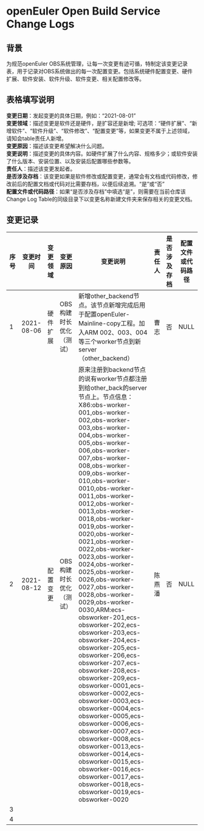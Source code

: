 # openEuler Open Build Service Change Logs

## 背景
为规范openEuler OBS系统管理，让每一次变更有迹可循，特制定该变更记录表，用于记录对OBS系统做出的每一次配置变更。包括系统硬件配置变更、硬件扩展、软件安装、软件升级、软件变更、相关配置修改等。
	

## 表格填写说明

**变更日期**：发起变更的具体日期，例如：“2021-08-01”  
**变更领域**：描述变更是软件还是硬件，是扩容还是新增; 可选项：“硬件扩展”、“新增软件”、“软件升级”、“软件修改”、“配置变更”等，如果变更不属于上述领域，请知会table责任人新增。  
**变更原因**：描述该变更希望解决什么问题。  
**变更说明**：描述变更的具体内容。如硬件扩展了什么内容、规格多少；或软件安装了什么版本、安装位置、以及安装后配置哪些参数等。  
**责任人**：描述该变更发起者。  
**是否涉及存档**：该变更如果是软件修改或配置变更，通常会有文档或代码修改，修改前后的配置文档或代码对比需要存档，以便后续追溯。“是”或“否”  
**配置文件或代码路径**：如果“是否涉及存档”中填选“是”，则需要在当前仓库该Change Log Table的同级目录下以变更名称新建文件夹来保存相关的变更文档。  

## 变更记录

|序号|变更时间|变更领域|变更原因|变更说明|责任人|是否涉及存档|配置文件或代码路径|
|--|--|--|--|--|--|--|--|
| 1 | 2021-08-06 | 硬件扩展|OBS构建时长优化（测试）|新增other_backend节点。该节点新增完成后用于配置openEuler-Mainline-copy工程。加入ARM 002、003、004等三个worker节点到新server（other_backend）|曹志  |否|NULL|
| 2 | 2021-08-12 | 配置变更|OBS构建时长优化（测试）|原来注册到backend节点的说有worker节点都注册到给other_back的server节点上。节点信息：X86:obs-worker-001,obs-worker-002,obs-worker-003,obs-worker-004,obs-worker-005,obs-worker-006,obs-worker-007,obs-worker-008,obs-worker-009,obs-worker-010,obs-worker-0010,obs-worker-0011,obs-worker-0012,obs-worker-0013,obs-worker-0018,obs-worker-0019,obs-worker-0020,obs-worker-0021,obs-worker-0022,obs-worker-0023,obs-worker-0024,obs-worker-0025,obs-worker-0026,obs-worker-0027,obs-worker-0028,obs-worker-0029,obs-worker-0030,ARM:ecs-obsworker-201,ecs-obsworker-202,ecs-obsworker-203,ecs-obsworker-204,ecs-obsworker-205,ecs-obsworker-206,ecs-obsworker-207,ecs-obsworker-208,ecs-obsworker-209,ecs-obsworker-0001,ecs-obsworker-0002,ecs-obsworker-0003,ecs-obsworker-0004,ecs-obsworker-0005,ecs-obsworker-0006,ecs-obsworker-0007,ecs-obsworker-0008,ecs-obsworker-0013,ecs-obsworker-0014,ecs-obsworker-0015,ecs-obsworker-0016,ecs-obsworker-0017,ecs-obsworker-0018,ecs-obsworker-0019,ecs-obsworker-0020|陈燕潘  |否|NULL|
| 3 |  |  |  |  |  |  |  |
| 4 |  |  |  |  |  |  |  |


